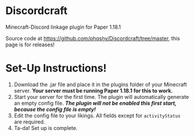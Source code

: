 # Discordcraft
Minecraft-Discord linkage plugin for Paper 1.18.1

Source code at https://github.com/phqshy/Discordcraft/tree/master, this page is for releases!

# Set-Up Instructions!

1. Download the .jar file and place it in the plugins folder of your Minecraft server. **Your server must be running Paper 1.18.1 for this to work.**
2. Start your server for the first time. The plugin will automatically generate an empty config file. ***The plugin will not be enabled this first start, because the config file is empty!***
3. Edit the config file to your likings. All fields except for `activityStatus` are required.
4. Ta-da! Set up is complete.
